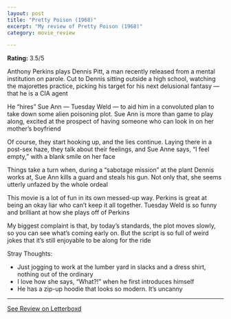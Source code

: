 ```yaml
---
layout: post
title: "Pretty Poison (1968)"
excerpt: "My review of Pretty Poison (1968)"
category: movie_review

---
```


**Rating:** 3.5/5

Anthony Perkins plays Dennis Pitt, a man recently released from a mental institution on parole. Cut to Dennis sitting outside a high school, watching the majorettes practice, picking his target for his next delusional fantasy — that he is a CIA agent

He “hires” Sue Ann — Tuesday Weld — to aid him in a convoluted plan to take down some alien poisoning plot. Sue Ann is more than game to play along, excited at the prospect of having someone who can look in on her mother’s boyfriend

Of course, they start hooking up, and the lies continue. Laying there in a post-sex haze, they talk about their feelings, and Sue Anne says, “I feel empty,” with a blank smile on her face

Things take a turn when, during a “sabotage mission” at the plant Dennis works at, Sue Ann kills a guard and steals his gun. Not only that, she seems utterly unfazed by the whole ordeal 

This movie is a lot of fun in its own messed-up way. Perkins is great at being an okay liar who can’t keep it all together. Tuesday Weld is so funny and brilliant at how she plays off of Perkins

My biggest complaint is that, by today’s standards, the plot moves slowly, so you can see what’s coming early on. But the script is so full of weird jokes that it’s still enjoyable to be along for the ride

Stray Thoughts:
* Just jogging to work at the lumber yard in slacks and a dress shirt, nothing out of the ordinary
* I love how she says, “What?!” when he first introduces himself
* He has a zip-up hoodie that looks so modern. It’s uncanny

<hr>

[See Review on Letterboxd](https://boxd.it/4aYf95)
